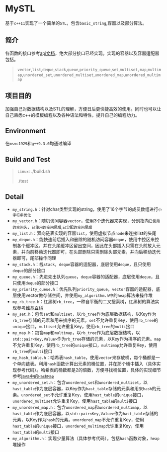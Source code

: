 # MySTL

基于`c++11`实现了一个简单的`STL`，包含`basic_string`,容器以及部分算法。

## 简介


各函数的接口参考[api文档](https://www.apiref.com/cpp-zh/index.html)，绝大部分接口已经实现。实现的容器以及容器适配器包括。

> `vector`,`list`,`deque`,`stack`,`queue`,`priority_queue`,`set`,`multiset,map`,`multimap`,`unordered_set`,`unordered_multiset`,`unordered_map`,`unordered_multimap`

## 项目目的

加强自己对数据结构以及STL的理解，方便日后更快捷高效的使用。同时也可以让自己熟悉c++的模板编程以及各种语法和特性，提升自己的编程功力。

## Environment

在`msvc1929`和`g++9.3.0`均通过编译

## Build and Test

> `Linux`: ./build.sh
>
> ./test

## Detail

* `my_string.h`：针对char类型实现的string，使用了16个字节的成员数组进行`小字符串优化`
* `my_vector.h`：随机访问容器`vector`，使用3个迭代器来实现，分别指向`已使用的空间头`，`已使用的空间尾后`,`已分配的空间尾后`
* `my_list.h`：双向链表实现的容器`list`，使用虚拟节点`node`来连接list的头尾
* `my_deque.h`：能快速前后插入和删除的随机访问容器`deque`，使用中控区来控制各个缓冲区，并在头尾缓冲区留出空间，因此在头部插入只需在头前放入元素，并向前移动迭代器即可，在头部删除只需删除头部元素，并向后移动迭代器即可，尾部操作同理
* `my_stack.h`：栈`stack`，`deque`容器的适配器，底层使用`deque`，且只使用`deque`的部分接口
* `my_queue.h`：先进先出队列`queue`，`deque`容器的适配器，底层使用`deque`，且只使用`deque`的部分接口
* `my_priority_queue.h`：优先队列`priority_queue`，`vector`容器的适配器，底层使用vector做存储空间，并使用`my_algorithm.h`中的`heap`算法来操作堆
* `my_rb_tree.h`：红黑树`rb_tree`，一种自平衡的二叉搜索树，红黑树的算法实现参考[维基百科](https://zh.wikipedia.org/wiki/%E7%BA%A2%E9%BB%91%E6%A0%91)
* `my_set.h`：包含`set`和`multiset`，以`rb_tree`作为底层数据结构，以Key作为`rb_tree`存储的元素和用来排序的元素。`set`不允许重复Key，使用`rb_tree`的`unique`接口，`multiset`允许重复Key，使用`rb_tree`的`multi`接口
* `my_map.h`：包含`map`和`multimap`，以`rb_tree`作为底层数据结构，以`std::pair<Key,Value>`作为`rb_tree`存储的元素，以Key作为排序的元素。`map`不允许重复Key，使用`rb_tree`的`unique`接口，`multimap`允许重复Key，使用`rb_tree`的`multi`接口
* `my_hash_table.h`：哈希表`hash_table`，使用`vector`来存放桶，每个桶都是一个单向链表。利用`hash`函数计算出元素的桶位置，并在那个桶中插入（具体实现参考代码）。哈希表的桶数都是2的倍数，方便寻找桶位置，具体的实现细节参考[java中的`HashMap`](https://www.zhihu.com/question/422840340)
* `my_unordered_set.h`：包含`unordered_set`和`unordered_multiset`，以`hast_table`作为底层容器，以Key作为`hast_table`存储的元素和用来`hash`的元素。`unordered_set`不允许重复Key，使用`hast_table`的`unique`接口，`unordered_multiset`允许重复Key，使用`hast_table`的`multi`接口
* `my_unordered_map.h`：包含`unordered_map`和`unordered_multimap`，以`hast_table`作为底层容器，以`std::pair<Key,Value>`作为`hast_table`存储的元素，以Key作为`hash`的元素。`unordered_map`不允许重复Key，使用`hast_table`的`unique`接口，`unordered_multimap`允许重复Key，使用`hast_table`的`multi`接口
* `my_algorithm.h`：实现少量算法（具体参考代码），包括`hash`函数对象，`heap`堆操作

